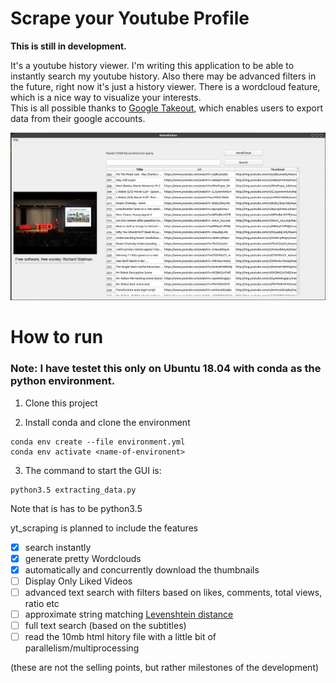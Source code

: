 # Scrape your Youtube Profile
**This is still in development.**

It's a youtube history viewer.
I'm writing this application to be able to instantly search my youtube history. Also there may be advanced filters in the future, right now it's just a history viewer. There is a wordcloud feature, which is a nice way to visualize your interests.  
This is all possible thanks to [Google Takeout](https://takeout.google.com/settings/takeout), which enables users to export data from their google accounts. 

![screnshot](img/screenshot.png)


# How to run
### Note: I have testet this only on Ubuntu 18.04 with conda as the python environment. 
1. Clone this project

2. Install conda and clone the environment 
```
conda env create --file environment.yml
conda env activate <name-of-environent>

```
3. The command to start the GUI is: 
```
python3.5 extracting_data.py
```
Note that is has to be python3.5


yt_scraping is planned to include the features
- [x] search instantly
- [x] generate pretty Wordclouds
- [x] automatically and concurrently download the thumbnails
- [ ] Display Only Liked Videos
- [ ] advanced text search with filters based on likes, comments, total views, ratio etc
- [ ] approximate string matching [Levenshtein distance](https://en.wikipedia.org/wiki/Levenshtein_distance)
- [ ] full text search (based on the subtitles)
- [ ] read the 10mb html hitory file with a little bit of parallelism/multiprocessing

(these are not the selling points, but rather milestones of the development)





